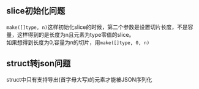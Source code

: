 ## slice初始化问题
`make([]type, n)`这样初始化slice的时候，第二个参数是设置切片长度，不是容量，这样得到的是长度为n且元素为type零值的slice。  
如果想得到长度为0,容量为n的切片，用`make([]type, 0, n)`

## struct转json问题
struct中只有支持导出(首字母大写)的元素才能被JSON序列化